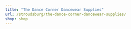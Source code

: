 ```yaml
---
title: "The Dance Corner Dancewear Supplies"
url: /stroudsburg/the-dance-corner-dancewear-supplies/
shop: shop
---
```

